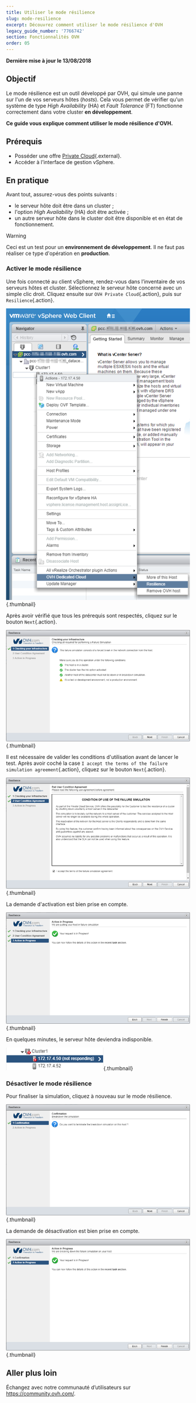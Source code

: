 ```yaml
---
title: Utiliser le mode résilience
slug: mode-resilience
excerpt: Découvrez comment utiliser le mode résilience d'OVH
legacy_guide_number: '7766742'
section: Fonctionnalités OVH
order: 05
---
```


**Dernière mise à jour le 13/08/2018**

## Objectif

Le mode résilience est un outil développé par OVH, qui simule une panne sur l'un de vos serveurs hôtes (_hosts_). Cela vous permet de vérifier qu'un système de type *High Availability* (HA) et *Fault Tolerance* (FT) fonctionne correctement dans votre cluster **en développement**.

**Ce guide vous explique comment utiliser le mode résilience d'OVH.**

## Prérequis

* Posséder une offre [Private Cloud](https://www.ovh.com/fr/private-cloud/){.external}.
* Accéder à l’interface de gestion vSphere.



## En pratique

Avant tout, assurez-vous des points suivants :

- le serveur hôte doit être dans un cluster ;
- l'option *High Availability* (HA) doit être activée ;
- un autre serveur hôte dans le cluster doit être disponible et en état de fonctionnement.

> [!warning]
>
> Ceci est un test pour un **environnement de développement**. Il ne faut pas réaliser ce type d'opération en **production**.
> 


### Activer le mode résilience

Une fois connecté au client vSphere, rendez-vous dans l’inventaire de vos serveurs hôtes et cluster. Sélectionnez le serveur hôte concerné avec un simple clic droit. Cliquez ensuite sur `OVH Private Cloud`{.action}, puis sur `Resilience`{.action}.

![Clic-droit sur l'hôte pour activer le mode résilience](images/resilience_01.png){.thumbnail}

Après avoir vérifié que tous les prérequis sont respectés, cliquez sur le bouton `Next`{.action}.

![Vérification des prérequis et validation](images/resilience_02.png){.thumbnail}

Il est nécessaire de valider les conditions d'utilisation avant de lancer le test. Après avoir coché la case `I accept the terms of the failure simulation agreement`{.action}, cliquez sur le bouton `Next`{.action}.

![Validation des conditions d'utilisation](images/resilience_03.png){.thumbnail}

La demande d'activation est bien prise en compte.

![Activation du mode résilience en cours](images/resilience_04.png){.thumbnail}

En quelques minutes, le serveur hôte deviendra indisponible.

![Hôte indisponible](images/resilience_05.png){.thumbnail}


### Désactiver le mode résilience

Pour finaliser la simulation, cliquez à nouveau sur le mode résilience.

![Finalisation de la simulation](images/resilience_06.png){.thumbnail}

La demande de désactivation est bien prise en compte.

![Désactivation du mode résilience en cours](images/resilience_07.png){.thumbnail}

## Aller plus loin

Échangez avec notre communauté d’utilisateurs sur <https://community.ovh.com/>.
